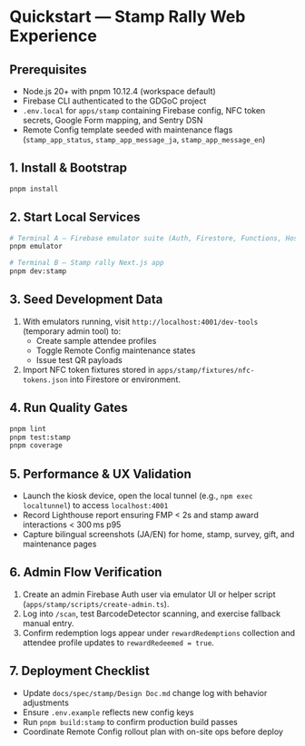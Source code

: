 # Quickstart — Stamp Rally Web Experience

## Prerequisites
- Node.js 20+ with pnpm 10.12.4 (workspace default)
- Firebase CLI authenticated to the GDGoC project
- `.env.local` for `apps/stamp` containing Firebase config, NFC token secrets, Google Form mapping, and Sentry DSN
- Remote Config template seeded with maintenance flags (`stamp_app_status`, `stamp_app_message_ja`, `stamp_app_message_en`)

## 1. Install & Bootstrap
```bash
pnpm install
```

## 2. Start Local Services
```bash
# Terminal A — Firebase emulator suite (Auth, Firestore, Functions, Hosting)
pnpm emulator

# Terminal B — Stamp rally Next.js app
pnpm dev:stamp
```

## 3. Seed Development Data
1. With emulators running, visit `http://localhost:4001/dev-tools` (temporary admin tool) to:
   - Create sample attendee profiles
   - Toggle Remote Config maintenance states
   - Issue test QR payloads
2. Import NFC token fixtures stored in `apps/stamp/fixtures/nfc-tokens.json` into Firestore or environment.

## 4. Run Quality Gates
```bash
pnpm lint
pnpm test:stamp
pnpm coverage
```

## 5. Performance & UX Validation
- Launch the kiosk device, open the local tunnel (e.g., `npm exec localtunnel`) to access `localhost:4001`
- Record Lighthouse report ensuring FMP < 2s and stamp award interactions < 300 ms p95
- Capture bilingual screenshots (JA/EN) for home, stamp, survey, gift, and maintenance pages

## 6. Admin Flow Verification
1. Create an admin Firebase Auth user via emulator UI or helper script (`apps/stamp/scripts/create-admin.ts`).
2. Log into `/scan`, test BarcodeDetector scanning, and exercise fallback manual entry.
3. Confirm redemption logs appear under `rewardRedemptions` collection and attendee profile updates to `rewardRedeemed = true`.

## 7. Deployment Checklist
- Update `docs/spec/stamp/Design Doc.md` change log with behavior adjustments
- Ensure `.env.example` reflects new config keys
- Run `pnpm build:stamp` to confirm production build passes
- Coordinate Remote Config rollout plan with on-site ops before deploy
